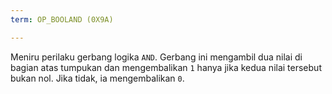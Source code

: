 ```yaml
---
term: OP_BOOLAND (0X9A)

---
```

Meniru perilaku gerbang logika `AND`. Gerbang ini mengambil dua nilai di bagian atas tumpukan dan mengembalikan `1` hanya jika kedua nilai tersebut bukan nol. Jika tidak, ia mengembalikan `0`.